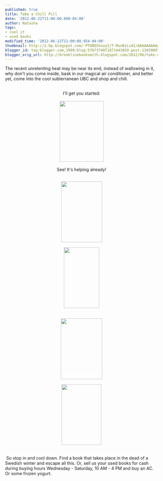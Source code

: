 ```yaml
---
published: true
title: Take a Chill Pill
date: '2012-06-22T11:00:00.000-04:00'
author: Natasha
tags:
- cool it
- used books
modified_time: '2012-06-22T11:00:08.954-04:00'
thumbnail: http://2.bp.blogspot.com/-PTOBQSVuoyI/T-MunBzLv4I/AAAAAAAAAgg/FH0Pt9Jj7Fc/s72-c/room_temp.jpg
blogger_id: tag:blogger.com,1999:blog-5767374071871443859.post-1345989773363828742
blogger_orig_url: http://brooklinebooksmith.blogspot.com/2012/06/take-chill-pill.html
---
```


The recent unrelenting heat may be near its end, instead of wallowing in it, why don't you come inside, bask in our magical air conditioner, and better yet, come into the cool subterranean UBC and shop and chill.<br /><br /><div style="text-align: center;">I'll get you started:</div><div class="separator" style="clear: both; text-align: -webkit-auto;"><br /></div><div class="separator" style="clear: both; text-align: center;"><a href="http://2.bp.blogspot.com/-PTOBQSVuoyI/T-MunBzLv4I/AAAAAAAAAgg/FH0Pt9Jj7Fc/s1600/room_temp.jpg" imageanchor="1" style="margin-left: 1em; margin-right: 1em;"><img border="0" height="200" src="http://2.bp.blogspot.com/-PTOBQSVuoyI/T-MunBzLv4I/AAAAAAAAAgg/FH0Pt9Jj7Fc/s200/room_temp.jpg" width="145" /></a></div><div class="separator" style="clear: both; text-align: center;"><br /></div><div class="separator" style="clear: both; text-align: center;">See! It's helping already!</div><a href="http://3.bp.blogspot.com/-n-uDxyA5wpk/T-MukGneJ5I/AAAAAAAAAgQ/9T7V3VPdp30/s1600/coldsassytree.jpg" imageanchor="1" style="clear: left; float: left; margin-bottom: 1em; margin-right: 1em;"><br /></a><br /><div class="separator" style="clear: both; text-align: center;"><a href="http://4.bp.blogspot.com/-aFz82OZiFLU/T-MuljLugZI/AAAAAAAAAgY/vQCohyzdhF8/s1600/lovecoldclimate.jpg" imageanchor="1" style="margin-left: 1em; margin-right: 1em;"><img border="0" height="200" src="http://4.bp.blogspot.com/-aFz82OZiFLU/T-MuljLugZI/AAAAAAAAAgY/vQCohyzdhF8/s200/lovecoldclimate.jpg" width="135" /></a></div><div class="separator" style="clear: both; text-align: center;"><br /></div><div class="separator" style="clear: both; text-align: center;"><a href="http://3.bp.blogspot.com/-Bx57VgCPb4c/T-MutyZTuRI/AAAAAAAAAgw/p-nZdm6i2GQ/s1600/coldcomfortfarm.jpg" imageanchor="1" style="margin-left: 1em; margin-right: 1em;"><img border="0" height="200" src="http://3.bp.blogspot.com/-Bx57VgCPb4c/T-MutyZTuRI/AAAAAAAAAgw/p-nZdm6i2GQ/s200/coldcomfortfarm.jpg" width="116" /></a></div><div class="separator" style="clear: both; text-align: center;"><br /></div><br /><div class="separator" style="clear: both; text-align: center;"><a href="http://3.bp.blogspot.com/-n-uDxyA5wpk/T-MukGneJ5I/AAAAAAAAAgQ/9T7V3VPdp30/s1600/coldsassytree.jpg" imageanchor="1" style="background-color: white; margin-left: 1em; margin-right: 1em;"><img border="0" height="200" src="http://3.bp.blogspot.com/-n-uDxyA5wpk/T-MukGneJ5I/AAAAAAAAAgQ/9T7V3VPdp30/s200/coldsassytree.jpg" width="136" /></a></div><div class="separator" style="clear: both; text-align: center;"><br /></div><div class="separator" style="clear: both; text-align: center;"><a href="http://3.bp.blogspot.com/-YCO1W028Itc/T-MusiuIVII/AAAAAAAAAgo/wpd875YdnZU/s1600/southpole.jpg" imageanchor="1" style="margin-left: 1em; margin-right: 1em;"><img border="0" height="200" src="http://3.bp.blogspot.com/-YCO1W028Itc/T-MusiuIVII/AAAAAAAAAgo/wpd875YdnZU/s200/southpole.jpg" width="132" /></a></div><div class="separator" style="clear: both; text-align: center;"><br /></div><br />&nbsp;<span style="background-color: white;">So stop in and cool down. Find a book that takes place in the dead of a Swedish winter and escape all this. Or, sell us your used books for cash during buying hours Wednesday - Saturday, 10 AM - 4 PM and buy an AC. Or some frozen yogurt.&nbsp;</span>